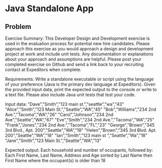 # Java Standalone App

## Problem
Exercise Summary:
This Developer Design and Development exercise is used in the evaluation process for potential new hire candidates.  Please approach this exercise as you would approach a design and development project at work and include unit tests.  Any documentation or explanations about your approach and assumptions are helpful.  Please post your completed exercise on Github and send a link back to your recruiting contact at Expeditors when complete.

Requirements:
Write a standalone executable or script using the language of your preference (Java is the primary dev language at Expeditors).  Given the provided input data, print the expected output to the console or write to a text file.  Please also include Java unit tests that test your code.

Input data:
"Dave","Smith","123 main st.","seattle","wa","43"
"Alice","Smith","123 Main St.","Seattle","WA","45"
"Bob","Williams","234 2nd Ave.","Tacoma","WA","26"
"Carol","Johnson","234 2nd Ave","Seattle","WA","67"
"Eve","Smith","234 2nd Ave.","Tacoma","WA","25"
"Frank","Jones","234 2nd Ave.","Tacoma","FL","23"
"George","Brown","345 3rd Blvd., Apt. 200","Seattle","WA","18"
"Helen","Brown","345 3rd Blvd. Apt. 200","Seattle","WA","18"
"Ian","Smith","123 main st ","Seattle","Wa","18"
"Jane","Smith","123 Main St.","Seattle","WA","13"

Expected output: 
Each household and number of occupants, followed by:
Each First Name, Last Name, Address and Age sorted by Last Name then First Name where the occupant(s) is older than 18

